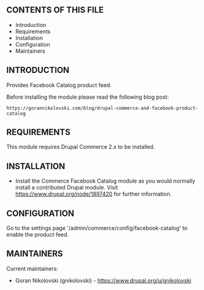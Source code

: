 CONTENTS OF THIS FILE
---------------------

 * Introduction
 * Requirements
 * Installation
 * Configuration
 * Maintainers


INTRODUCTION
------------

Provides Facebook Catalog product feed.

Before installing the module please read the following blog post:

```
https://gorannikolovski.com/blog/drupal-commerce-and-facebook-product-catalog
```


REQUIREMENTS
------------

This module requires Drupal Commerce 2.x to be installed.


INSTALLATION
------------

 * Install the Commerce Facebook Catalog module as you would normally install a
   contributed Drupal module. Visit https://www.drupal.org/node/1897420 for
   further information.


CONFIGURATION
-------------

Go to the settings page '/admin/commerce/config/facebook-catalog' to enable the
product feed.


MAINTAINERS
-----------

Current maintainers:
 * Goran Nikolovski (gnikolovski) - https://www.drupal.org/u/gnikolovski
